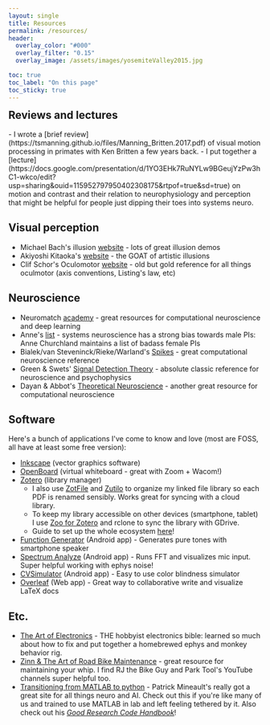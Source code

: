```yaml
---
layout: single
title: Resources
permalink: /resources/
header:
  overlay_color: "#000"
  overlay_filter: "0.15"
  overlay_image: /assets/images/yosemiteValley2015.jpg

toc: true
toc_label: "On this page"
toc_sticky: true
---
```


<h2 id="Reviews and lectures" style="margin-top: 0em">Reviews and lectures</h2>
- I wrote a [brief review](https://tsmanning.github.io/files/Manning_Britten.2017.pdf) of visual motion processing in primates with Ken Britten a few years back.
- I put together a [lecture](https://docs.google.com/presentation/d/1YO3EHk7RuNYLw9BGeujYzPw3hC1-wkco/edit?usp=sharing&ouid=115952797950402308175&rtpof=true&sd=true) on motion and contrast and their relation to neurophysiology and perception that might be helpful for people just dipping their toes into systems neuro.

## Visual perception
- Michael Bach's illusion [website](https://michaelbach.de/ot/) - lots of great illusion demos
- Akiyoshi Kitaoka's [website](http://www.psy.ritsumei.ac.jp/~akitaoka/) - the GOAT of artistic illusions
- Clif Schor's Oculomotor [website](http://schorlab.berkeley.edu/passpro/oculomotor/default.html) - old but gold reference for all things oculmotor (axis conventions, Listing's law, etc)

## Neuroscience
- Neuromatch [academy](https://academy.neuromatch.io/) - great resources for computational neuroscience and deep learning
- Anne's [list](https://anneslist.net/) - systems neuroscience has a strong bias towards male PIs: Anne Churchland maintains a list of badass female PIs
- Bialek/van Steveninck/Rieke/Warland's [Spikes](https://mitpress.mit.edu/9780262181747/spikes/) - great computational neuroscience reference
- Green & Swets' [Signal Detection Theory](https://psycnet.apa.org/record/1967-02286-000) - absolute classic reference for neuroscience and psychophysics
- Dayan & Abbot's [Theoretical Neuroscience](https://mitpress.mit.edu/9780262041997/theoretical-neuroscience/) - another great resource for computational neuroscience

## Software
Here's a bunch of applications I've come to know and love (most are FOSS, all have at least some free version):
- [Inkscape](https://inkscape.org/) (vector graphics software)
- [OpenBoard](https://openboard.ch/index.en.html) (virtual whiteboard - great with Zoom + Wacom!)
- [Zotero](https://www.zotero.org/) (library manager)
  - I also use [ZotFile](http://zotfile.com/) and [Zutilo](https://github.com/wshanks/Zutilo/blob/master/docs/USAGE.md) to organize my linked file library so each PDF is renamed sensibly. Works great for syncing with a cloud library.
  - To keep my library accessible on other devices (smartphone, tablet) I use [Zoo for Zotero](https://github.com/mickstar/Zoo-For-Zotero) and rclone to sync the library with GDrive.
  - Guide to set up the whole ecosystem [here](https://www.researchgate.net/publication/325828616_Tutorial_The_Best_Reference_Manager_Setup_Zotero_ZotFile_Cloud_Storage)!
- [Function Generator](https://play.google.com/store/apps/details?id=com.keuwl.functiongenerator&hl=en_US&gl=US) (Android app) - Generates pure tones with smartphone speaker
- [Spectrum Analyze](https://play.google.com/store/apps/details?id=com.raspw.SpectrumAnalyze&hl=en_US&gl=US) (Android app) - Runs FFT and visualizes mic input. Super helpful working with ephys noise!
- [CVSimulator](http://asada.website/cvsimulator/e/) (Android app) - Easy to use color blindness simulator
- [Overleaf](https://www.overleaf.com/) (Web app) - Great way to collaborative write and visualize LaTeX docs

## Etc.
- [The Art of Electronics](https://artofelectronics.net/) - THE hobbyist electronics bible: learned so much about how to fix and put together a homebrewed ephys and monkey behavior rig.
- [Zinn & The Art of Road Bike Maintenance](https://zinncycles.com/new-zinn-the-art-of-road-bike-maintenance-4th-edition/) - great resource for maintaining your whip. I find RJ the Bike Guy and Park Tool's YouTube channels super helpful too.
- [Transitioning from MATLAB to python](https://xcorr.net/2020/02/21/transitioning-away-from-matlab/) - Patrick Mineault's really got a great site for all things neuro and AI. Check out this if you're like many of us and trained to use MATLAB in lab and left feeling tethered by it. Also check out his [*Good Research Code Handbook*](https://goodresearch.dev/)!